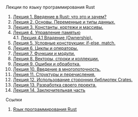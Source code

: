 Лекции по языку программирования Rust

1. [Лекция 1. Введение в Rust: что это и зачем?](/les1/les.md)  
2. [Лекция 2. Основы. Переменные и типы данных.](/les2/les.md)  
3. [Лекция 3. Константы, кортежи и массивы.](/les3/les.md)  
4. [Лекция 4. Управление памятью](/les4/les.md)  
4.1. [Лекция 4.1 Владение (Ownership).](/les4.1/les.md)  
5. [Лекция 5. Условные конструкции: if-else, match.](/les5/les.md)  
6. [Лекция 6. Циклы и операторы.](/les6/les.md)  
7. [Лекция 7. Функции и модули.](/les7/les.md)  
8. [Лекция 8. Векторы, строки и коллекции.](/les8/les.md)  
9. [Лекция 9. Ошибки и обработка.](/les9/les.md)  
10. [Лекция 10. Введение в многопоточность.](/les10/les.md)  
11. [Лекция 11. Структуры и перечисления.](/les11/les.md)  
12. [Лекция 12. Использование сторонних библиотек Crates.](/les12/les.md)  
13. [Лекция 13. Разработка своего проекта.](/les13/les.md)  
14. [Лекция 14. Заключительная часть](/les14/les.md)



Ссылки 
1. [Язык программирования Rust](https://doc.rust-lang.ru/book/title-page.html)
